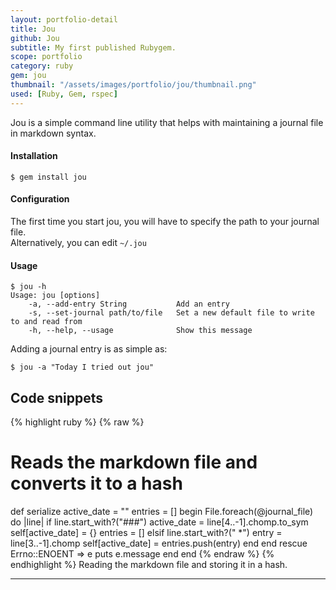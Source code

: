 ```yaml
---
layout: portfolio-detail
title: Jou
github: Jou
subtitle: My first published Rubygem.
scope: portfolio
category: ruby
gem: jou
thumbnail: "/assets/images/portfolio/jou/thumbnail.png"
used: [Ruby, Gem, rspec]
---
```


Jou is a simple command line utility that helps with maintaining a journal file in markdown syntax.

#### Installation
    $ gem install jou

#### Configuration
The first time you start jou, you will have to specify the path to your journal file.  
Alternatively, you can edit `~/.jou`
#### Usage
    $ jou -h
    Usage: jou [options]
        -a, --add-entry String           Add an entry
        -s, --set-journal path/to/file   Set a new default file to write to and read from
        -h, --help, --usage              Show this message


Adding a journal entry is as simple as:

    $ jou -a "Today I tried out jou"


<a id="snippets" class="anchor"></a>
## Code snippets

{% highlight ruby %}
{% raw %}
# Reads the markdown file and converts it to a hash
def serialize
  active_date = ""
  entries = []
  begin
    File.foreach(@journal_file) do |line|
      if line.start_with?("###")
        active_date = line[4..-1].chomp.to_sym
        self[active_date] = {}
        entries = []
      elsif line.start_with?(" *")
        entry = line[3..-1].chomp
        self[active_date] = entries.push(entry)
      end
    end
  rescue Errno::ENOENT => e
    puts e.message
  end
end
{% endraw %}
{% endhighlight %}
<span class="glyphicon glyphicon-chevron-right"></span> Reading the markdown file and storing it in a hash.

----
